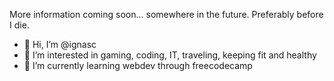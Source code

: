 More information coming soon... somewhere in the future. Preferably before I die.

- 👋 Hi, I’m @ignasc
- 👀 I’m interested in gaming, coding, IT, traveling, keeping fit and healthy
- 🌱 I’m currently learning webdev through freecodecamp

<!---
ignasc/ignasc is a ✨ special ✨ repository because its `README.md` (this file) appears on your GitHub profile.
You can click the Preview link to take a look at your changes.
--->
